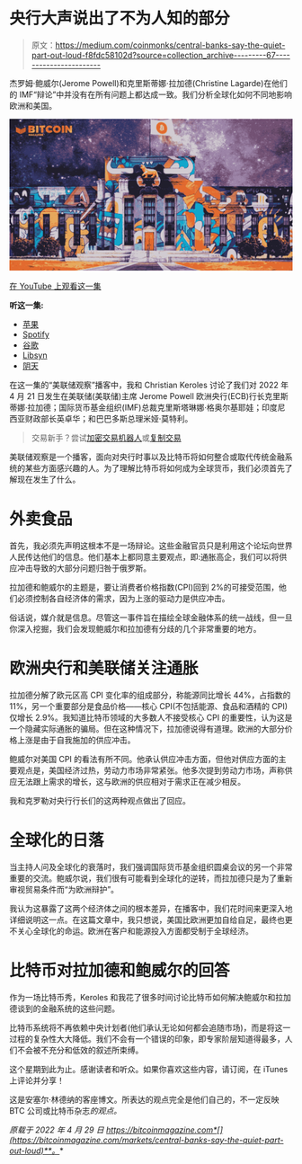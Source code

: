 # 央行大声说出了不为人知的部分

> 原文：<https://medium.com/coinmonks/central-banks-say-the-quiet-part-out-loud-f8fdc58102d?source=collection_archive---------67----------------------->

杰罗姆·鲍威尔(Jerome Powell)和克里斯蒂娜·拉加德(Christine Lagarde)在他们的 IMF“辩论”中并没有在所有问题上都达成一致。我们分析全球化如何不同地影响欧洲和美国。

![](img/3761db6f76f05040d7aabdcb1509a925.png)

[在 YouTube 上观看这一集](https://www.youtube.com/watch?v=AGe3LflV4VU)

**听这一集:**

*   [苹果](https://podcasts.apple.com/de/podcast/central-banks-say-the-quiet-part-out-loud-fed-90/id1543640492?i=1000558880267&l=en)
*   [Spotify](https://open.spotify.com/episode/51OGrmCqlwo1XS1P4OW70L?si=126bdc3ec3b34b28)
*   [谷歌](https://podcasts.google.com/feed/aHR0cHM6Ly9mZWR3YXRjaC5saWJzeW4uY29tL3Jzcw/episode/YWJkNDYzMzUtMDAzOC00MWY5LTgxZTQtYmM5NzlkYzFiN2I1?sa=X&ved=0CAUQkfYCahcKEwiw4oeP1LT3AhUAAAAAHQAAAAAQLA)
*   [Libsyn](https://fedwatch.libsyn.com/central-banks-say-the-quiet-part-out-loud-fed-90)
*   [阴天](https://overcast.fm/+m2adtATNo)

在这一集的“美联储观察”播客中，我和 Christian Keroles 讨论了我们对 2022 年 4 月 21 日发生在美联储(美联储)主席 Jerome Powell 欧洲央行(ECB)行长克里斯蒂娜·拉加德；国际货币基金组织(IMF)总裁克里斯塔琳娜·格奥尔基耶娃；印度尼西亚财政部长英卓华；和巴巴多斯总理米娅·莫特利。

> 交易新手？尝试[加密交易机器人](/coinmonks/crypto-trading-bot-c2ffce8acb2a)或[复制交易](/coinmonks/top-10-crypto-copy-trading-platforms-for-beginners-d0c37c7d698c)

美联储观察是一个播客，面向对央行时事以及比特币将如何整合或取代传统金融系统的某些方面感兴趣的人。为了理解比特币将如何成为全球货币，我们必须首先了解现在发生了什么。

# 外卖食品

首先，我必须先声明这根本不是一场辩论。这些金融官员只是利用这个论坛向世界人民传达他们的信息。他们基本上都同意主要观点，即:通胀高企，我们可以将供应冲击导致的大部分问题归咎于俄罗斯。

拉加德和鲍威尔的主题是，要让消费者价格指数(CPI)回到 2%的可接受范围，他们必须控制各自经济体的需求，因为上涨的驱动力是供应冲击。

俗话说，媒介就是信息。尽管这一事件旨在描绘全球金融体系的统一战线，但一旦你深入挖掘，我们会发现鲍威尔和拉加德有分歧的几个非常重要的地方。

# 欧洲央行和美联储关注通胀

拉加德分解了欧元区高 CPI 变化率的组成部分，称能源同比增长 44%，占指数的 11%，另一个重要部分是食品价格——核心 CPI(不包括能源、食品和酒精的 CPI)仅增长 2.9%。我知道比特币领域的大多数人不接受核心 CPI 的重要性，认为这是一个隐藏实际通胀的骗局。但在这种情况下，拉加德说得有道理。欧洲的大部分价格上涨是由于自我施加的供应冲击。

鲍威尔对美国 CPI 的看法有所不同。他承认供应冲击方面，但他对供应方面的主要观点是，美国经济过热，劳动力市场非常紧张。他多次提到劳动力市场，声称供应无法跟上需求的增长，这与欧洲的供应相对于需求正在减少相反。

我和克罗勒对央行行长们的这两种观点做出了回应。

# 全球化的日落

当主持人问及全球化的衰落时，我们强调国际货币基金组织圆桌会议的另一个非常重要的交流。鲍威尔说，我们很有可能看到全球化的逆转，而拉加德只是为了重新审视贸易条件而“为欧洲辩护”。

我认为这暴露了这两个经济体之间的根本差异，在播客中，我们花时间来更深入地详细说明这一点。在这篇文章中，我只想说，美国比欧洲更加自给自足，最终也更不关心全球化的命运。欧洲在客户和能源投入方面都受制于全球经济。

# 比特币对拉加德和鲍威尔的回答

作为一场比特币秀，Keroles 和我花了很多时间讨论比特币如何解决鲍威尔和拉加德谈到的金融系统的这些问题。

比特币系统将不再依赖中央计划者(他们承认无论如何都会追随市场)，而是将这一过程的复杂性大大降低。我们不会有一个错误的印象，即专家阶层知道得最多，人们不会被不充分和低效的叙述所束缚。

这个星期到此为止。感谢读者和听众。如果你喜欢这些内容，请订阅，在 iTunes 上评论并分享！

这是安塞尔·林德纳的客座博文。所表达的观点完全是他们自己的，不一定反映 BTC 公司或比特币杂志*的观点。*

*原载于 2022 年 4 月 29 日 https://bitcoinmagazine.com*[](https://bitcoinmagazine.com/markets/central-banks-say-the-quiet-part-out-loud)**。**